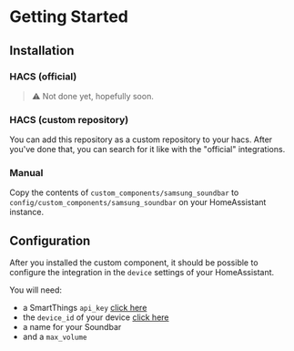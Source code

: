# Getting Started

## Installation

### HACS (official)

> ⚠️ Not done yet, hopefully soon.


### HACS (custom repository)

You can add this repository as a custom repository to your hacs.
After you've done that, you can search for it like with the "official"
integrations.

### Manual

Copy the contents of `custom_components/samsung_soundbar` to `config/custom_components/samsung_soundbar`
on your HomeAssistant instance.

## Configuration

After you installed the custom component, it should be possible to configure the integration
in the `device` settings of your HomeAssistant.

You will need:
- a SmartThings `api_key` [click here](https://account.smartthings.com/tokens)
- the `device_id` of your device [click here](https://my.smartthings.com/advanced/devices)
- a name for your Soundbar
- and a `max_volume`